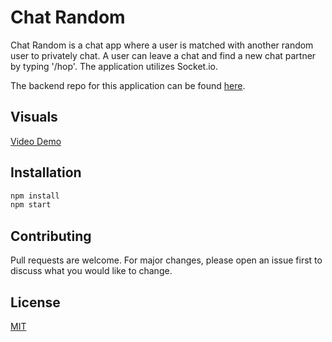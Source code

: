 # Chat Random

Chat Random is a chat app where a user is matched with another random user to privately chat. A user can leave a chat and find a new chat partner by typing '/hop'. The application utilizes Socket.io.

The backend repo for this application can be found [here](https://github.com/leannemcabey/chat_random_backend).

## Visuals

[Video Demo](https://youtu.be/qx0k5A9IGys)

## Installation

```bash
npm install
npm start
```

## Contributing
Pull requests are welcome. For major changes, please open an issue first to discuss what you would like to change.

## License
[MIT](https://choosealicense.com/licenses/mit/)
